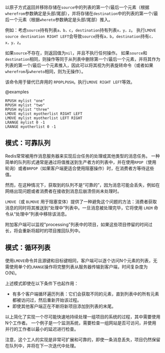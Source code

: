 以原子方式返回并移除存储在`source`中的列表的第一个/最后一个元素（根据`wherefrom`参数确定是头部/尾部），并将存储在`destination`中的列表的第一个/最后一个元素（根据`whereto`参数确定是头部/尾部）推入。

例如：考虑`source`持有列表`a，b，c`，`destination`持有列表`x，y，z`。
执行`LMOVE source destination RIGHT LEFT`会导致`source`持有`a，b`，`destination`持有`c，x，y，z`。

如果`source`不存在，则返回值为`nil`，并且不执行任何操作。
如果`source`和`destination`相同，则操作等同于从列表中删除第一个/最后一个元素，并将其作为列表的第一个/最后一个元素推入，因此可以将其视为列表旋转命令（或者如果`wherefrom`与`whereto`相同，则为无操作）。

该命令用于替代已弃用的 `RPOPLPUSH`。执行`LMOVE RIGHT LEFT`等效。

@examples

```cli
RPUSH mylist "one"
RPUSH mylist "two"
RPUSH mylist "three"
LMOVE mylist myotherlist RIGHT LEFT
LMOVE mylist myotherlist LEFT RIGHT
LRANGE mylist 0 -1
LRANGE myotherlist 0 -1
```

## 模式：可靠队列

Redis常常被用作消息服务器来实现后台任务的处理或其他类型的消息任务。
一种简单的队列形式通常是通过将值推送到生产者方的列表中，并在使用`RPOP`（使用轮询）或者`BRPOP`（如果客户端更适合使用阻塞操作）时，在消费者方等待这些值。

然而，在这种情况下，获取到的队列不是“可靠的”，因为消息可能会丢失，例如在网络出现问题或者消费者在接收到消息后崩溃但尚未处理时。

`LMOVE`（或 `BLMOVE` 用于阻塞变体）提供了一种避免这个问题的方法：消费者获取消息的同时将其推送到“处理中”列表中。一旦消息被处理完毕，它将使用 `LREM` 命令从“处理中”列表中移除该消息。

附加客户端可以监视"processing"列表中的项目，如果这些项目停留的时间过长，将会重新将超时的项目推回队列中。

## 模式：循环列表

使用`LMOVE`命令并且源键和目标键相同，客户端可以逐个访问N个元素的列表，无需使用单个的`LRANGE`操作将完整列表从服务器传输到客户端，时间复杂度为O(N)。

上述模式即使在以下条件下也起作用：

* 有多个客户端循环遍历列表：它们会获取不同的元素，直到列表中的所有元素都被访问过，然后重新开始该过程。
* 即使其他客户端正在不断将新项目添加到列表的末尾。

以上简化了实现一个尽可能快速地持续处理一组项目的系统的过程，其中需要使用N个工作者。
一个例子是一个监测系统，需要检查一组网站是否可访问，并使用并行的工作者以最小的延迟进行检查。

注意，这个工人的实现是非常可扩展和可靠的，即使一条消息丢失，项目仍然保留在队列中，并将在下一次迭代中处理。
